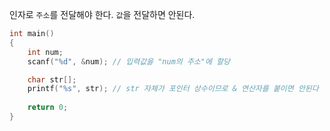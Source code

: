 인자로 `주소`를 전달해야 한다.
`값`을 전달하면 안된다.

```c
int main()
{
	int num;
	scanf("%d", &num); // 입력값을 "num의 주소"에 할당

	char str[];
	printf("%s", str); // str 자체가 포인터 상수이므로 & 연산자를 붙이면 안된다
    
    return 0;
}
```